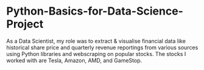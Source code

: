 # Python-Basics-for-Data-Science-Project
As a Data Scientist, my role was to extract &  visualise financial data like historical share price and quarterly revenue reportings from various sources using Python libraries and webscraping on popular stocks. The stocks I worked with are Tesla, Amazon, AMD, and GameStop.
